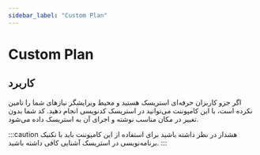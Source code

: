 ```yaml
---
sidebar_label: "Custom Plan"
---
```




# Custom Plan


## کاربرد

اگر جزو کاربران حرفه‌‌ای استریسک هستید و محیط ویرایشگر نیازهای شما را تامین نکرده است، با این کامپوننت می‌‌توانید در استریسک کدنویسی انجام دهید. کد شما بدون تغییر در مکان مناسب نوشته و اجرای آن به استریسک داده می‌‌شود.

:::caution هشدار
در نظر داشته باشید برای استفاده از این کامپوننت باید با تکنیک برنامه‌نویسی در استریسک آشنایی کافی داشته باشید.
:::